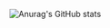 ![Anurag's GitHub stats](https://github-readme-stats.vercel.app/api?username=MogamiTsuchikawa&theme=tokyonight&show_icons=true)
